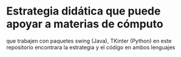 # Estrategia didática que puede apoyar a materias de cómputo
que trabajen con paquetes swing (Java), TKinter (Python) en este repositorio encontrara la estrategia y el código en ambos lenguajes


